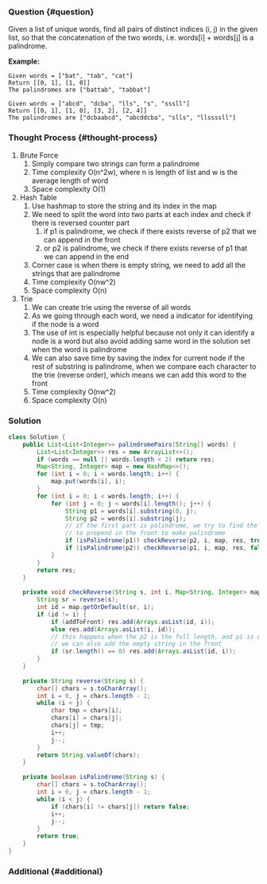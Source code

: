 ### Question {#question}

Given a list of unique words, find all pairs of distinct indices \(i, j\) in the given list, so that the concatenation of the two words, i.e. words\[i\] + words\[j\] is a palindrome.

**Example:**

```
Given words = ["bat", "tab", "cat"]
Return [[0, 1], [1, 0]]
The palindromes are ["battab", "tabbat"]

Given words = ["abcd", "dcba", "lls", "s", "sssll"]
Return [[0, 1], [1, 0], [3, 2], [2, 4]]
The palindromes are ["dcbaabcd", "abcddcba", "slls", "llssssll"]
```

### Thought Process {#thought-process}

1. Brute Force
   1. Simply compare two strings can form a palindrome
   2. Time complexity O\(n^2w\), where n is length of list and w is the average length of word
   3. Space complexity O\(1\)
2. Hash Table
   1. Use hashmap to store the string and its index in the map
   2. We need to split the word into two parts at each index and check if there is reversed counter part
      1. if p1 is palindrome, we check if there exists reverse of p2 that we can append in the front
      2. or p2 is palindrome, we check if there exists reverse of p1 that we can append in the end
   3. Corner case is when there is empty string, we need to add all the strings that are palindrome
   4. Time complexity O\(nw^2\)
   5. Space complexity O\(n\)
3. Trie
   1. We can create trie using the reverse of all words
   2. As we going through each word, we need a indicator for identifying if the node is a word
   3. The use of int is especially helpful because not only it can identify a node is a word but also avoid adding same word in the solution set when the word is palindrome
   4. We can also save time by saving the index for current node if the rest of substring is palindrome, when we compare each character to the trie \(reverse order\), which means we can add this word to the front
   5. Time complexity O\(nw^2\)
   6. Space complexity O\(n\)

### Solution

```java
class Solution {
    public List<List<Integer>> palindromePairs(String[] words) {
        List<List<Integer>> res = new ArrayList<>();
        if (words == null || words.length < 2) return res;
        Map<String, Integer> map = new HashMap<>();
        for (int i = 0; i < words.length; i++) {
            map.put(words[i], i);
        }
        for (int i = 0; i < words.length; i++) {
            for (int j = 0; j < words[i].length(); j++) {
                String p1 = words[i].substring(0, j);
                String p2 = words[i].substring(j);
                // if the first part is palindrome, we try to find the reverse of p2
                // to prepend in the front to make palindrome
                if (isPalindrome(p1)) checkReverse(p2, i, map, res, true);
                if (isPalindrome(p2)) checkReverse(p1, i, map, res, false);
            }
        }
        return res;
    }
    
    private void checkReverse(String s, int i, Map<String, Integer> map, List<List<Integer>> res, boolean addToFront) {
        String sr = reverse(s);
        int id = map.getOrDefault(sr, i);
        if (id != i) {
            if (addToFront) res.add(Arrays.asList(id, i));
            else res.add(Arrays.asList(i, id));
            // this happens when the p2 is the full length, and p1 is empty
            // we can also add the empty string in the front
            if (sr.length() == 0) res.add(Arrays.asList(id, i));
        }
    }
    
    private String reverse(String s) {
        char[] chars = s.toCharArray();
        int i = 0, j = chars.length - 1;
        while (i < j) {
            char tmp = chars[i];
            chars[i] = chars[j];
            chars[j] = tmp;
            i++;
            j--;
        }
        return String.valueOf(chars);
    }
    
    private boolean isPalindrome(String s) {
        char[] chars = s.toCharArray();
        int i = 0, j = chars.length - 1;
        while (i < j) {
            if (chars[i] != chars[j]) return false;
            i++;
            j--;
        }
        return true;
    }
}
```

### Additional {#additional}




